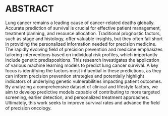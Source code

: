 # ABSTRACT

Lung cancer remains a leading cause of cancer-related deaths globally. Accurate prediction of survival is crucial for effective patient management, treatment planning, and resource allocation. Traditional prognostic factors, such as stage and histology, offer valuable insights, but they often fall short in providing the personalized information needed for precision medicine. The rapidly evolving field of precision prevention and medicine emphasizes tailoring interventions based on individual risk profiles, which importantly include genetic predispositions. This research investigates the application of various machine learning models to predict lung cancer survival. A key focus is identifying the factors most influential in these predictions, as they can inform precision prevention strategies and potentially highlight indicators of underlying genetic vulnerabilities impacting patient outcomes. By analyzing a comprehensive dataset of clinical and lifestyle factors, we aim to develop predictive models capable of contributing to more targeted screening, earlier detection, and personalized treatment approaches. Ultimately, this work seeks to improve survival rates and advance the field of precision oncology.
